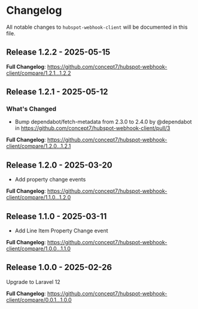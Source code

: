 # Changelog

All notable changes to `hubspot-webhook-client` will be documented in this file.

## Release 1.2.2 - 2025-05-15

**Full Changelog**: https://github.com/concept7/hubspot-webhook-client/compare/1.2.1...1.2.2

## Release 1.2.1 - 2025-05-12

### What's Changed

* Bump dependabot/fetch-metadata from 2.3.0 to 2.4.0 by @dependabot in https://github.com/concept7/hubspot-webhook-client/pull/3

**Full Changelog**: https://github.com/concept7/hubspot-webhook-client/compare/1.2.0...1.2.1

## Release 1.2.0 - 2025-03-20

- Add property change events

**Full Changelog**: https://github.com/concept7/hubspot-webhook-client/compare/1.1.0...1.2.0

## Release 1.1.0 - 2025-03-11

- Add Line Item Property Change event

**Full Changelog**: https://github.com/concept7/hubspot-webhook-client/compare/1.0.0...1.1.0

## Release 1.0.0 - 2025-02-26

Upgrade to Laravel 12

**Full Changelog**: https://github.com/concept7/hubspot-webhook-client/compare/0.0.1...1.0.0
